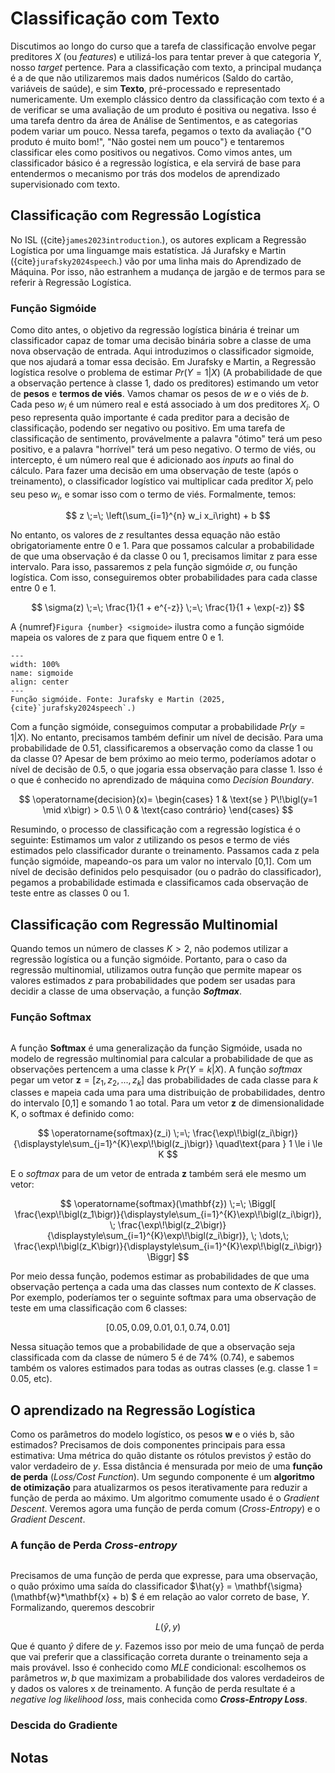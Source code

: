 # Classificação com Texto

Discutimos ao longo do curso que a tarefa de classificação envolve pegar preditores $X$ (ou *features*) e utilizá-los para tentar prever à que categoria $Y$, nosso *target* pertence. Para a classificação com texto, a principal mudança é a de que não utilizaremos mais dados numéricos (Saldo do cartão, variáveis de saúde), e sim **Texto**, pré-processado e representado numericamente. Um exemplo clássico dentro da classificação com texto é a de verificar se uma avaliação de um produto é positiva ou negativa. Isso é uma tarefa dentro da área de Análise de Sentimentos, e as categorias podem variar um pouco. Nessa tarefa, pegamos o texto da avaliação {"O produto é muito bom!", "Não gostei nem um pouco"} e tentaremos classificar eles como positivos ou negativos. Como vimos antes, um classificador básico é a regressão logística, e ela servirá de base para entendermos o mecanismo por trás dos modelos de aprendizado supervisionado com texto.


## Classificação com Regressão Logística

No ISL ({cite}`james2023introduction`.), os autores explicam a Regressão Logística por uma linguamge mais estatística. Já Jurafsky e Martin ({cite}`jurafsky2024speech`.) vão por uma linha mais do Aprendizado de Máquina. Por isso, não estranhem a mudança de jargão e de termos para se referir à Regressão Logística. 

### Função Sigmóide

Como dito antes, o objetivo da regressão logística binária é treinar um classificador capaz de tomar uma decisão binária sobre a classe de uma nova observação de entrada. Aqui introduzimos o classificador sigmoide, que nos ajudará a tomar essa decisão. Em Jurafsky e Martin, a Regressão logística resolve o problema de estimar $Pr(Y=1|X)$ (A probabilidade de que a observação pertence à classe 1, dado os preditores) estimando um vetor de **pesos** e **termos de viés**. Vamos chamar os pesos de $w$ e o viés de $b$. Cada peso $w_i$ é um número real e está associado à um dos preditores $X_i$. O peso representa quão importante é cada preditor para a decisão de classificação, podendo ser negativo ou positivo. Em uma tarefa de classificação de sentimento, provávelmente a palavra "ótimo" terá um peso positivo, e a palavra "horrível" terá um peso negativo. O termo de viés, ou intercepto, é um número real que é adicionado aos *inputs* ao final do cálculo. Para fazer uma decisão em uma observação de teste (após o treinamento), o classificador logístico vai multiplicar cada preditor $X_i$ pelo seu peso $w_i$, e somar isso com o termo de viés. Formalmente, temos:

$$
z \;=\; \left(\sum_{i=1}^{n} w_i x_i\right) + b
$$

No entanto, os valores de $z$ resultantes dessa equação não estão obrigatoriamente entre 0 e 1. Para que possamos calcular a probabilidade de que uma observação é da classe 0 ou 1, precisamos limitar z para esse intervalo. Para isso, passaremos z pela função sigmóide $\sigma$, ou função logística. Com isso, conseguiremos obter probabilidades para cada classe entre 0 e 1.

$$
\sigma(z)
   \;=\;
   \frac{1}{1 + e^{-z}}
   \;=\;
   \frac{1}{1 + \exp(-z)}
$$

 A {numref}`Figura {number} <sigmoide>` ilustra como a função sigmóide mapeia os valores de z para que fiquem entre 0 e 1.


```{figure} ../aula7/images/fig4.1.png
---
width: 100%
name: sigmoide
align: center
---
Função sigmóide. Fonte: Jurafsky e Martin (2025, {cite}`jurafsky2024speech`.)
```

Com a função sigmóide, conseguimos computar a probabilidade $Pr(y=1|X)$. No entanto, precisamos também definir um nível de decisão. Para uma probabilidade de 0.51, classificaremos a observação como da classe 1 ou da classe 0? Apesar de bem próximo ao meio termo, poderíamos adotar o nível de decisão de 0.5, o que jogaria essa observação para classe 1. Isso é o que é conhecido no aprendizado de máquina como *Decision Boundary*.

$$
\operatorname{decision}(x)=
\begin{cases}
1 & \text{se } P\!\bigl(y=1 \mid x\bigr) > 0.5 \\
0 & \text{caso contrário}
\end{cases}
$$

Resumindo, o processo de classificação com a regressão logística é o seguinte: Estimamos um valor $z$ utilizando os pesos e termo de viés estimados pelo classificador durante o treinamento. Passamos cada z pela função sigmóide, mapeando-os para um valor no intervalo [0,1]. Com um nível de decisão definidos pelo pesquisador (ou o padrão do classificador), pegamos a probabilidade estimada e classificamos cada observação de teste entre as classes 0 ou 1.


## Classificação com Regressão Multinomial

Quando temos un número de classes $K>2$, não podemos utilizar a regressão logística ou a função sigmóide. Portanto, para o caso da regressão multinomial, utilizamos outra função que permite mapear os valores estimados $z$ para probabilidades que podem ser usadas para decidir a classe de uma observação, a função ***Softmax***.

### Função Softmax



```{video} https://www.youtube.com/embed/KpKog-L9veg?si=my4iOKA4GkFuMT6U
```


A função **Softmax** é uma generalização da função Sigmóide, usada no modelo de regressão multinomial para calcular a probabilidade de que as observações pertencem a uma classe k $Pr(Y = k | X)$. A função *softmax* pegar um vetor $\mathbf{z} = [z_1, z_2, ..., z_k]$ das probabilidades de cada classe para $k$ classes e mapeia cada uma para uma distribuição de probabilidades, dentro do intervalo [0,1] e somando 1 ao total. Para um vetor $\mathbf{z}$ de dimensionalidade K, o softmax é definido como:

$$
\operatorname{softmax}(z_i)
   \;=\;
   \frac{\exp\!\bigl(z_i\bigr)}
        {\displaystyle\sum_{j=1}^{K}\exp\!\bigl(z_j\bigr)}
   \quad\text{para } 1 \le i \le K
$$

E o *softmax* para de um vetor de entrada $\mathbf{z}$ também será ele mesmo um vetor:

$$
\operatorname{softmax}(\mathbf{z})
   \;=\;
   \Biggl[
      \frac{\exp\!\bigl(z_1\bigr)}{\displaystyle\sum_{i=1}^{K}\exp\!\bigl(z_i\bigr)},
      \;
      \frac{\exp\!\bigl(z_2\bigr)}{\displaystyle\sum_{i=1}^{K}\exp\!\bigl(z_i\bigr)},
      \; \dots,\;
      \frac{\exp\!\bigl(z_K\bigr)}{\displaystyle\sum_{i=1}^{K}\exp\!\bigl(z_i\bigr)}
   \Biggr]
$$

Por meio dessa função, podemos estimar as probabilidades de que uma observação pertença a cada uma das classes num contexto de $K$ classes. Por exemplo, poderíamos ter o seguinte softmax para uma observação de teste em uma classificação com 6 classes:

$$
[0.05, 0.09, 0.01, 0.1, 0.74, 0.01]
$$

Nessa situação temos que a probabilidade de que a observação seja classificada com da classe de número 5 é de 74% (0.74), e sabemos também os valores estimados para todas as outras classes (e.g. classe 1 = 0.05, etc).



## O aprendizado na Regressão Logística

Como os parâmetros do modelo logístico, os pesos $\mathbf{w}$ e o viés b, são estimados? Precisamos de dois componentes principais para essa estimativa: Uma métrica do quão distante os rótulos previstos $\hat{y}$ estão do valor verdadeiro de $y$. Essa distância é mensurada por meio de uma **função de perda** (*Loss/Cost Function*). Um segundo componente é um **algoritmo de otimização** para atualizarmos os pesos iterativamente para reduzir a função de perda ao máximo. Um algoritmo comumente usado é o *Gradient Descent*. Veremos agora uma função de perda comum (*Cross-Entropy*) e o *Gradient Descent*.

### A função de Perda *Cross-entropy*


```{video} https://www.youtube.com/embed/6ArSys5qHAU?si=qVH8W4n4xPbCNmMX
```

Precisamos de uma função de perda que expresse, para uma observação, o quão próximo uma saída do classificador $\hat{y} = \mathbf{\sigma} (\mathbf{w}*\mathbf{x} + b) $ é em relação ao valor correto de base, $Y$. Formalizando, queremos descobrir

$$
L(\hat{y},y)
$$

Que é quanto $\hat{y}$ difere de $y$. Fazemos isso por meio de uma funçaõ de perda que vai preferir que a classificação correta durante o treinamento seja a mais provável. Isso é conhecido como *MLE* condicional: escolhemos os parâmetros $w,b$ que maximizam a probabilidade dos valores verdadeiros de y dados os valores x de treinamento. A função de perda resultate é a *negative log likelihood loss*, mais conhecida como ***Cross-Entropy Loss***.


### Descida do Gradiente






## Notas


